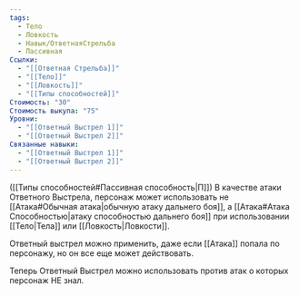 ```yaml
---
tags:
  - Тело
  - Ловкость
  - Навык/ОтветнаяСтрельба
  - Пассивная
Ссылки:
  - "[[Ответная Стрельба]]"
  - "[[Тело]]"
  - "[[Ловкость]]"
  - "[[Типы способностей]]"
Стоимость: "30"
Стоимость выкупа: "75"
Уровни:
  - "[[Ответный Выстрел 1]]"
  - "[[Ответный Выстрел 2]]"
Связанные навыки:
  - "[[Ответный Выстрел 1]]"
  - "[[Ответный Выстрел 2]]"
---
```

([[Типы способностей#Пассивная способность|П]]) В качестве атаки Ответного Выстрела, персонаж может использовать не [[Атака#Обычная атака|обычную атаку дальнего боя]], а [[Атака#Атака Способностью|атаку способностью дальнего боя]] при использовании [[Тело|Тела]] или [[Ловкость|Ловкости]].

Ответный выстрел можно применить, даже если [[Атака]] попала по персонажу, но он все еще может действовать.

Теперь Ответный Выстрел можно использовать против атак о которых персонаж НЕ знал.




